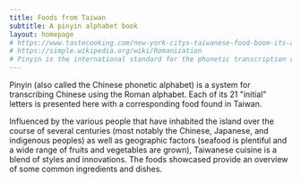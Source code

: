 ```yaml
---
title: Foods from Taiwan
subtitle: A pinyin alphabet book
layout: homepage
# https://www.tastecooking.com/new-york-citys-taiwanese-food-boom-its-about-damn-time/
# https://simple.wikipedia.org/wiki/Romanization
# Pinyin is the international standard for the phonetic transcription of Chinese using roman script.
---
```


Pinyin (also called the Chinese phonetic alphabet) is a system for transcribing Chinese using the Roman alphabet. Each of its 21 "initial" letters is presented here with a corresponding food found in Taiwan.

Influenced by the various people that have inhabited the island over the course of several centuries (most notably the Chinese, Japanese, and indigenous peoples) as well as geographic factors (seafood is plentiful and a wide range of fruits and vegetables are grown), Taiwanese cuisine is a blend of styles and innovations. The foods showcased provide an overview of some common ingredients and dishes.
